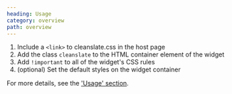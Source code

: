 ```yaml
---
heading: Usage
category: overview
path: overview
---
```


1. Include a `<link>` to cleanslate.css in the host page
2. Add the class `cleanslate` to the HTML container element of the widget
3. Add `!important` to all of the widget's CSS rules
4. (optional) Set the default styles on the widget container

For more details, see the ['Usage' section](/usage/).
